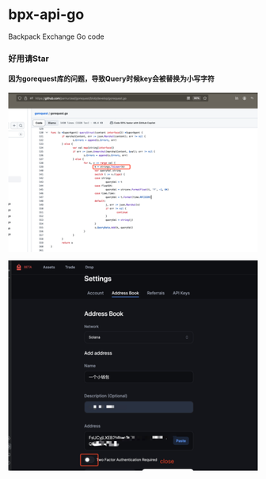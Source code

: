 # bpx-api-go

Backpack Exchange Go code

### 好用请Star

#### 因为gorequest库的问题，导致Query时候key会被替换为小写字符

![这是图片](assets/img/go-request-err.png "go request err")



![](assets/img/api-withdraw.png)